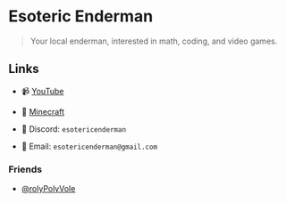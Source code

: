 # Esoteric Enderman

> Your local enderman, interested in math, coding, and video games.

## Links

- 📹 [YouTube](https://www.youtube.com/@esotericenderman)
- 🧱 [Minecraft](https://namemc.com/profile/EsotericEnderman.1)

- 💬 Discord: `esotericenderman`
- 📧 Email: `esotericenderman@gmail.com`

### Friends

- [@rolyPolyVole](https://github.com/rolyPolyVole)
